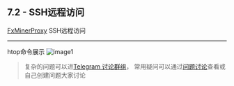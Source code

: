 [Telegram 讨论群组]:https://t.me/FxminerChat
[问题讨论]:https://github.com/FxPool/FXMinerProxy/issues
[FxMinerProxy]:https://github.com/FxPool/FXMinerProxy
[image1]:https://raw.githubusercontent.com/FxPool/FXMinerProxy/main/image/tutorial/ch7-sshremote.png

## 7.2 - SSH远程访问
[FxMinerProxy] SSH远程访问
___
htop命令展示
![image1]


> 复杂的问题可以进[Telegram 讨论群组]， 常用疑问可以通过[问题讨论]查看或自己创建问题大家讨论